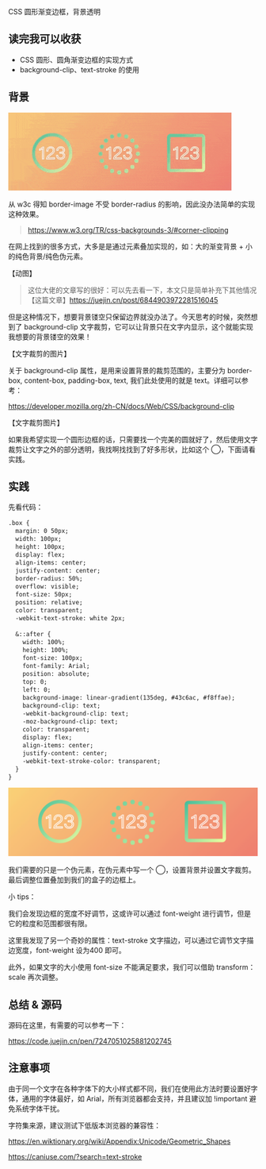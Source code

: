 CSS 圆形渐变边框，背景透明

## 读完我可以收获

- CSS 圆形、圆角渐变边框的实现方式
- background-clip、text-stroke 的使用

## 背景

![iShot_2023-06-21_16 (1)](../assets/iShot_2023-06-21_16%20(1).gif)

从 w3c 得知 border-image 不受 border-radius 的影响，因此没办法简单的实现这种效果。

> https://www.w3.org/TR/css-backgrounds-3/#corner-clipping

在网上找到的很多方式，大多是是通过元素叠加实现的，如：大的渐变背景 + 小的纯色背景/纯色伪元素。

【动图】

>  这位大佬的文章写的很好：可以先去看一下，本文只是简单补充下其他情况【这篇文章】https://juejin.cn/post/6844903972281516045

但是这种情况下，想要背景镂空只保留边界就没办法了。今天思考的时候，突然想到了 background-clip 文字裁剪，它可以让背景只在文字内显示，这个就能实现我想要的背景镂空的效果！

【文字裁剪的图片】

关于 background-clip 属性，是用来设置背景的裁剪范围的，主要分为 border-box, content-box, padding-box, text, 我们此处使用的就是 text。详细可以参考：

https://developer.mozilla.org/zh-CN/docs/Web/CSS/background-clip

【文字裁剪图片】

如果我希望实现一个圆形边框的话，只需要找一个完美的圆就好了，然后使用文字裁剪让文字之外的部分透明，我找啊找找到了好多形状，比如这个 ◯，下面请看实践。

## 实践

先看代码：

```less
.box {
  margin: 0 50px;
  width: 100px;
  height: 100px;
  display: flex;
  align-items: center;
  justify-content: center;
  border-radius: 50%;
  overflow: visible;
  font-size: 50px;
  position: relative;
  color: transparent;
  -webkit-text-stroke: white 2px;

  &::after {
    width: 100%;
    height: 100%;
    font-size: 100px;
    font-family: Arial;
    position: absolute;
    top: 0;
    left: 0;
    background-image: linear-gradient(135deg, #43c6ac, #f8ffae);
    background-clip: text;
    -webkit-background-clip: text;
    -moz-background-clip: text;
    color: transparent;
    display: flex;
    align-items: center;
    justify-content: center;
    -webkit-text-stroke-color: transparent;
  }
}
```

![image-20230621162656212](../assets/image-20230621162656212.png)

我们需要的只是一个伪元素，在伪元素中写一个 ◯，设置背景并设置文字裁剪。最后调整位置叠加到我们的盒子的边框上。

小 tips：

我们会发现边框的宽度不好调节，这或许可以通过 font-weight 进行调节，但是它的粒度和范围都很有限。

这里我发现了另一个奇妙的属性：text-stroke 文字描边，可以通过它调节文字描边宽度，font-weight 设为400 即可。

此外，如果文字的大小使用 font-size 不能满足要求，我们可以借助 transform：scale 再次调整。

## 总结 & 源码

源码在这里，有需要的可以参考一下：

https://code.juejin.cn/pen/7247051025881202745

## 注意事项

由于同一个文字在各种字体下的大小样式都不同，我们在使用此方法时要设置好字体，通用的字体最好，如 Arial，所有浏览器都会支持，并且建议加 !important 避免系统字体干扰。

字符集来源，建议测试下低版本浏览器的兼容性：

https://en.wiktionary.org/wiki/Appendix:Unicode/Geometric_Shapes

https://caniuse.com/?search=text-stroke
